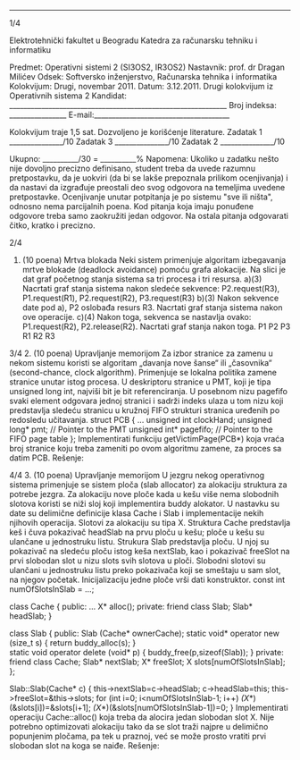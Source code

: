 --------------------------------------------------------------------------------


1/4 
 
Elektrotehnički fakultet u Beogradu 
Katedra za računarsku tehniku i informatiku 
 
Predmet: Operativni sistemi 2 (SI3OS2, IR3OS2) 
Nastavnik: prof. dr Dragan Milićev 
Odsek: Softversko inženjerstvo, Računarska tehnika i informatika 
Kolokvijum: Drugi, novembar 2011. 
Datum: 3.12.2011. 
Drugi kolokvijum iz Operativnih sistema 2 
Kandidat: _____________________________________________________________ 
Broj indeksa: ________________  E-mail:______________________________________ 
 
Kolokvijum traje 1,5 sat. Dozvoljeno je korišćenje literature. 
Zadatak 1 _______________/10   Zadatak 3 _______________/10 
Zadatak 2 _______________/10    
 
Ukupno: __________/30 = __________% 
Napomena: Ukoliko u zadatku nešto nije dovoljno precizno definisano, student treba da 
uvede razumnu pretpostavku, da je uokviri (da bi se lakše prepoznala prilikom ocenjivanja) i 
da  nastavi  da  izgrađuje  preostali  deo  svog  odgovora  na  temeljima  uvedene  pretpostavke. 
Ocenjivanje unutar potpitanja je po sistemu "sve ili ništa", odnosno nema parcijalnih poena. 
Kod pitanja koja imaju ponuđene odgovore treba samo zaokružiti jedan  odgovor.  Na  ostala 
pitanja odgovarati čitko, kratko i precizno. 
 

2/4 
1. (10 poena) Mrtva blokada 
Neki  sistem  primenjuje algoritam  izbegavanja  mrtve  blokade  (deadlock  avoidance) pomoću 
grafa alokacije. Na slici je dat graf početnog stanja sistema sa tri procesa i tri resursa. 
a)(3) Nacrtati graf stanja sistema nakon sledeće sekvence: 
P2.request(R3), P1.request(R1), P2.request(R2), P3.request(R3) 
b)(3) Nakon sekvence date pod a), P2 oslobađa resurs R3. Nacrtati graf stanja sistema nakon 
ove operacije. 
c)(4) Nakon toga, sekvenca se nastavlja ovako: P1.request(R2), P2.release(R2). Nacrtati graf 
stanja nakon toga. 
P1
P2
P3
R1
R2
R3
 
 

3/4 
2. (10 poena) Upravljanje memorijom 
Za  izbor  stranice  za zamenu u nekom sistemu koristi se algoritam „davanja nove šanse“ ili 
„časovnika“ (second-chance, clock algorithm). Primenjuje se lokalna politika zamene stranice 
unutar istog procesa. U deskriptoru stranice u PMT, koji je tipa unsigned long int, najviši 
bit je bit referenciranja. U posebnom nizu pagefifo svaki element odgovara jednoj stranici i 
sadrži indeks  ulaza  u tom  nizu  koji predstavlja sledeću stranicu u kružnoj FIFO strukturi 
stranica uređenih po redosledu učitavanja. 
struct PCB { 
  ... 
  unsigned int clockHand; 
  unsigned long* pmt; // Pointer to the PMT 
  unsigned int* pagefifo; // Pointer to the FIFO page table 
}; 
Implementirati  funkciju getVictimPage(PCB*) koja vraća broj stranice  koju treba  zameniti 
po ovom algoritmu zamene, za proces sa datim PCB. 
Rešenje: 
 

4/4 
3. (10 poena) Upravljanje memorijom 
U jezgru nekog operativnog sistema primenjuje se sistem ploča (slab  allocator)  za  alokaciju 
struktura za potrebe jezgra. Za alokaciju nove ploče kada u kešu više nema slobodnih slotova 
koristi se niži sloj koji implementira buddy alokator. 
U nastavku su date su delimične definicije klasa Cache i Slab i implementacije nekih njihovih 
operacija. Slotovi  za  alokaciju  su  tipa X.  Struktura Cache predstavlja keš i čuva pokazivač 
headSlab na prvu ploču u kešu; ploče u kešu su ulančane u jednostruku listu. Strukura Slab 
predstavlja ploču. U njoj su pokazivač na sledeću ploču istog keša nextSlab, kao i pokazivač 
freeSlot na  prvi  slobodan  slot  u  nizu slots svih  slotova  u  ploči.  Slobodni  slotovi  su 
ulančani u jednostruku listu preko pokazivača koji se smeštaju u sam slot, na njegov početak. 
Inicijalizaciju jedne ploče vrši dati konstruktor. 
const int numOfSlotsInSlab = ...; 
 
class Cache { 
public: 
  ... 
  X* alloc(); 
private: 
  friend class Slab; 
  Slab* headSlab; 
} 
 
class Slab { 
public: 
  Slab (Cache* ownerCache); 
  static void* operator new (size_t s) { return buddy_alloc(s); }  
  static void  operator delete (void* p) { buddy_free(p,sizeof(Slab)); } 
private: 
  friend class Cache; 
  Slab* nextSlab; 
  X* freeSlot; 
  X slots[numOfSlotsInSlab]; 
}; 
 
Slab::Slab(Cache* c) { 
    this->nextSlab=c->headSlab; 
    c->headSlab=this; 
    this->freeSlot=&this->slots; 
    for (int i=0; i<numOfSlotsInSlab-1; i++) 
      *(X**)(&slots[i])=&slots[i+1]; 
    *(X**)(&slots[numOfSlotsInSlab-1])=0; 
} 
Implementirati  operaciju Cache::alloc() koja  treba  da  alocira jedan slobodan  slot X. Nije 
potrebno optimizovati alokaciju tako da se slot traži najpre u delimično popunjenim pločama, 
pa tek u praznoj, već se može prosto vratiti prvi slobodan slot na koga se naiđe. 
Rešenje: 
 
 
 